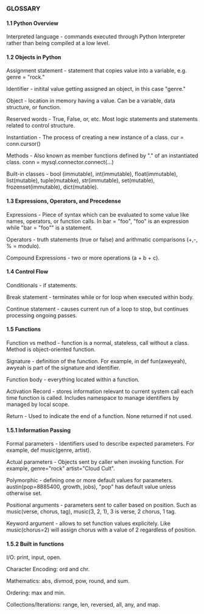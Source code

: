 ### GLOSSARY

#### 1.1 Python Overview

Interpreted language - commands executed through Python Interpreter rather than being compiled at a low level. 

#### 1.2 Objects in Python 

Assignment statement - statement that copies value into a variable, e.g. genre = "rock." 

Identifier - initital value getting assigned an object, in this case "genre."

Object - location in memory having a value. Can be a variable, data structure, or function.

Reserved words - True, False, or, etc. Most logic statements and statements related to control structure. 

Instantiation -  The process of creating a new instance of a class. cur = conn.cursor() 

Methods - Also known as member functions defined by "." of an instantiated class. conn = mysql.connector.connect(...) 

Built-in classes - bool (immutable), int(immutable), float(immutable), list(mutable), tuple(mutabke), str(immutable), set(mutable), frozenset(immutable), dict(mutable).

#### 1.3  Expressions, Operators, and Precedense

Expressions - Piece of syntax which can be evaluated to some value like names, operators, or function calls. In bar = "foo", "foo" is an expression while "bar = "foo"" is a statement.  

Operators - truth statements (true or false)  and arithmatic comparisons (+,-, % = modulo). 

Compound Expressions - two or more operations (a + b + c).

#### 1.4 Control Flow

Conditionals - if statements. 

Break statement - terminates while or for loop when executed within body.

Continue statement - causes current run of a loop to stop, but continues processing ongoing passes. 

#### 1.5 Functions

Function vs method - function is a normal, stateless, call without a class. Method is object-oriented function. 

Signature - definition of the function. For example, in def fun(aweyeah), awyeah is part of the signature and identifier. 

Function body - everything located within a function. 

Activation Record - stores information relevant to current system call each time function is called. Includes namespace to manage identifiers by managed by local scope.

Return - Used to indicate the end of a function. None returned if not used. 

#### 1.5.1 Information Passing

Formal parameters - Identifiers used to describe expected parameters. For example, def music(genre, artist).

Actual parameters - Objects sent by caller when invoking function. For example, genre="rock" artist="Cloud Cult".

Polymorphic - defining one or more default values for parameters. austin(pop=8885400, growth, jobs), "pop" has default value unless otherwise set.

Positional arguments - parameters sent to caller based on position. Such as music(verse, chorus, tag), music(3, 2, 1), 3 is verse, 2 chorus, 1 tag.  

Keyword argument - allows to set function values explicitely. Like music(chorus=2) will assign chorus with a value of 2 regardless of position. 

#### 1.5.2 Built in functions

I/O: print, input, open.

Character Encoding: ord and chr.

Mathematics: abs, divmod, pow, round, and sum.

Ordering: max and min. 

Collections/Iterations: range, len, reversed, all, any, and map. 
